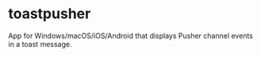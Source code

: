 # toastpusher
App for Windows/macOS/iOS/Android that displays Pusher channel events in a toast message. 
